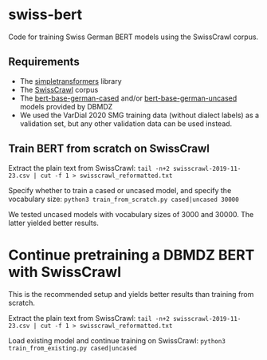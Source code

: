 # swiss-bert

Code for training Swiss German BERT models using the SwissCrawl corpus.

## Requirements

- The [simpletransformers](https://simpletransformers.ai/) library
- The [SwissCrawl](https://icosys.ch/swisscrawl) corpus
- The [bert-base-german-cased](https://huggingface.co/dbmdz/bert-base-german-cased) and/or [bert-base-german-uncased](https://huggingface.co/dbmdz/bert-base-german-uncased) models provided by DBMDZ
- We used the VarDial 2020 SMG training data (without dialect labels) as a validation set, but any other validation data can be used instead.

## Train BERT from scratch on SwissCrawl

Extract the plain text from SwissCrawl:
`tail -n+2 swisscrawl-2019-11-23.csv | cut -f 1 > swisscrawl_reformatted.txt`

Specify whether to train a cased or uncased model, and specify the vocabulary size:
`python3 train_from_scratch.py cased|uncased 30000`

We tested uncased models with vocabulary sizes of 3000 and 30000. The latter yielded better results.

# Continue pretraining a DBMDZ BERT with SwissCrawl

This is the recommended setup and yields better results than training from scratch.

Extract the plain text from SwissCrawl:
`tail -n+2 swisscrawl-2019-11-23.csv | cut -f 1 > swisscrawl_reformatted.txt`

Load existing model and continue training on SwissCrawl:
`python3 train_from_existing.py cased|uncased`

